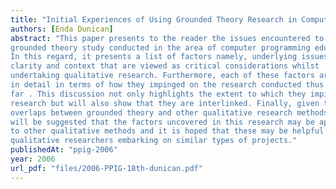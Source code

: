 ```yaml
---
title: "Initial Experiences of Using Grounded Theory Research in Computer Programming Education"
authors: [Enda Dunican]
abstract: "This paper presents to the reader the issues encountered to date1 on a
grounded theory study conducted in the area of computer programming education.
In this regard, it presents a list of factors namely, underlying issues, methodological
clarity and context that are viewed as critical considerations whilst
undertaking qualitative research. Furthermore, each of these factors are discussed
in detail in terms of how they impinged on the research conducted thus
far . This discussion not only highlights the extent to which they impinge on the
research but will also show that they are interlinked. Finally, given the many
overlaps between grounded theory and other qualitative research methods, it
will be suggested that the factors uncovered in this research may be applicable
to other qualitative methods and it is hoped that these may be helpful for prospective
qualitative researchers embarking on similar types of projects."
publishedAt: "ppig-2006"
year: 2006
url_pdf: "files/2006-PPIG-18th-dunican.pdf"
---
```

